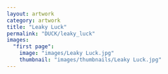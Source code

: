 ```yaml
---
layout: artwork
category: artwork
title: "Leaky Luck"
permalink: "DUCK/leaky_luck"
images:
  "first page":
    image: "images/Leaky Luck.jpg"
    thumbnail: "images/thumbnails/Leaky Luck.jpg"
---
```

